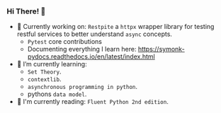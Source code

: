 ### Hi There! 👋

- 🔭 Currently working on: `Restpite` a `httpx` wrapper library for testing restful services to better understand `async` concepts.
  - `Pytest` core contributions
  - Documenting everything I learn here: https://symonk-pydocs.readthedocs.io/en/latest/index.html
- 🌱 I’m currently learning:
  - `Set Theory`.
  - `contextlib`.
  - `asynchronous programming in python`.
  - pythons `data model`.
- 📗 I'm currently reading: `Fluent Python 2nd edition`.
